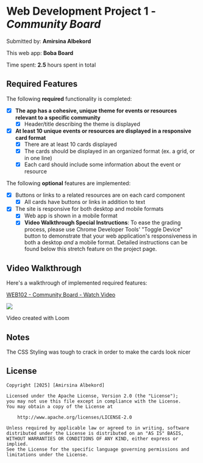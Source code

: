 # Web Development Project 1 - _Community Board_

Submitted by: **Amirsina Albekord**

This web app: **Boba Board**

Time spent: **2.5** hours spent in total

## Required Features

The following **required** functionality is completed:

- [x] **The app has a cohesive, unique theme for events or resources relevant to a specific community**
  - [x] Header/title describing the theme is displayed
- [x] **At least 10 unique events or resources are displayed in a responsive card format**
  - [x] There are at least 10 cards displayed
  - [x] The cards should be displayed in an organized format (ex. a grid, or in one line)
  - [x] Each card should include some information about the event or resource

The following **optional** features are implemented:

- [x] Buttons or links to a related resources are on each card component
  - [x] All cards have buttons or links in addition to text
- [x] The site is responsive for both desktop and mobile formats
  - [x] Web app is shown in a mobile format
  - [x] **Video Walkthrough Special Instructions**: To ease the grading process, please use Chrome Developer Tools' "Toggle Device" button to demonstrate that your web application's responsiveness in both a desktop _and_ a mobile format. Detailed instructions can be found below this stretch feature on the project page.

## Video Walkthrough

Here's a walkthrough of implemented required features:

<div>
    <a href="https://www.loom.com/share/16d1be4c6f534e98a2df07daa9710717">
      <p>WEB102 - Community Board - Watch Video</p>
    </a>
    <a href="https://www.loom.com/share/16d1be4c6f534e98a2df07daa9710717">
      <img style="max-width:300px;" src="https://cdn.loom.com/sessions/thumbnails/16d1be4c6f534e98a2df07daa9710717-4700169af29fc057-full-play.gif">
    </a>
  </div>

<!-- Replace this with whatever GIF tool you used! -->

Video created with Loom

<!-- Recommended tools:
[Kap](https://getkap.co/) for macOS
[ScreenToGif](https://www.screentogif.com/) for Windows
[peek](https://github.com/phw/peek) for Linux. -->

## Notes

The CSS Styling was tough to crack in order to make the cards look nicer

## License

    Copyright [2025] [Amirsina Albekord]

    Licensed under the Apache License, Version 2.0 (the "License");
    you may not use this file except in compliance with the License.
    You may obtain a copy of the License at

        http://www.apache.org/licenses/LICENSE-2.0

    Unless required by applicable law or agreed to in writing, software
    distributed under the License is distributed on an "AS IS" BASIS,
    WITHOUT WARRANTIES OR CONDITIONS OF ANY KIND, either express or implied.
    See the License for the specific language governing permissions and
    limitations under the License.

